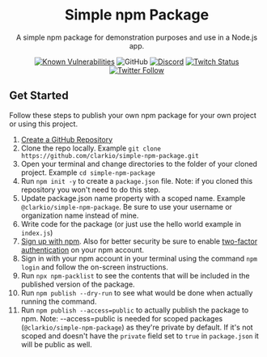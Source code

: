 <div align="center">

# Simple npm Package

A simple npm package for demonstration purposes and use in a Node.js app.

[![Known Vulnerabilities](https://snyk.io/test/github/clarkio/simple-npm-package/badge.svg)](https://snyk.io/test/github/clarkio/simple-npm-package)
![GitHub](https://img.shields.io/github/license/clarkio/simple-npm-package)
[![Discord](https://img.shields.io/discord/421902136457035777)](https://discord.gg/xB95beJ)
[![Twitch Status](https://img.shields.io/twitch/status/clarkio)](https://twitch.tv/clarkio)
<br>
[![Twitter Follow](https://img.shields.io/twitter/follow/_clarkio?style=social)](https://twitter.com/intent/follow?screen_name=_clarkio)

</div>

## Get Started

Follow these steps to publish your own npm package for your own project or using this project.

1. [Create a GitHub Repository](https://github.com/new)
1. Clone the repo locally. Example `git clone https://github.com/clarkio/simple-npm-package.git`
1. Open your terminal and change directories to the folder of your cloned project. Example `cd simple-npm-package`
1. Run `npm init -y` to create a `package.json` file. Note: if you cloned this repository you won't need to do this step.
1. Update package.json name property with a scoped name. Example `@clarkio/simple-npm-package`. Be sure to use your username or organization name instead of mine.
1. Write code for the package (or just use the hello world example in `index.js`)
1. [Sign up with npm](https://www.npmjs.com/signup). Also for better security be sure to enable [two-factor authentication](https://docs.npmjs.com/configuring-two-factor-authentication) on your npm account.
1. Sign in with your npm account in your terminal using the command `npm login` and follow the on-screen instructions.
1. Run `npx npm-packlist` to see the contents that will be included in the published version of the package.
1. Run `npm publish --dry-run` to see what would be done when actually running the command.
1. Run `npm publish --access=public` to actually publish the package to npm. Note: --access=public is needed for scoped packages (`@clarkio/simple-npm-package`) as they're private by default. If it's not scoped and doesn't have the `private` field set to `true` in `package.json` it will be public as well.
